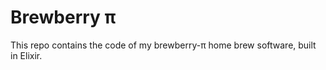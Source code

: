 # Brewberry &pi;

This repo contains the code of my brewberry-&pi; home brew software, built
in Elixir.

